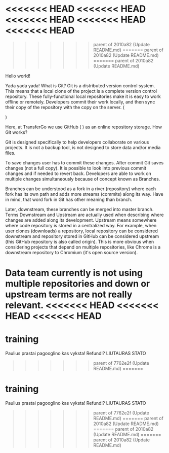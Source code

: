 <<<<<<< HEAD
<<<<<<< HEAD
<<<<<<< HEAD
<<<<<<< HEAD
<<<<<<< HEAD
=======
>>>>>>> parent of 2010a82 (Update README.md)
=======
>>>>>>> parent of 2010a82 (Update README.md)
=======
>>>>>>> parent of 2010a82 (Update README.md)

Hello world!

Yada yada yada! 
What is Git?
Git is a distributed version control system. This means that a local clone of the project is a complete version control repository. These fully-functional local repositories make it is easy to work offline or remotely. Developers commit their work locally, and then sync their copy of the repository with the copy on the server. ( 

 )

Here, at TransferGo we use GitHub (
) as an online repository storage.
How Git works?

Git is designed specifically to help developers collaborate on various projects. It is not a backup tool, is not designed to store data and/or media files.

To save changes user has to commit these changes. After commit Git saves changes (not a full copy). It is possible to look into previous commit changes and if needed to revert back. Developers are able to work on multiple changes simultaneously because of concept known as Branches.

Branches can be understood as a fork in a river (repository) where each fork has its own path and adds more streams (commits) along its way. Have in mind, that word fork in Git has other meaning than branch.

Later, downstream, these branches can be merged into master branch. Terms Downstream and Upstream are actually used when describing where changes are added along its development. Upstream means somewhere where code repository is stored in a centralized way. For example, when user clones (downloads) a repository, local repository can be considered downstream and repository stored in GitHub can be considered upstream (this GitHub repository is also called origin). This is more obvious when considering projects that depend on multiple repositories, like Chrome is a downstream repository to Chromium (it's open source version).

Data team currently is not using multiple repositories and down or upstream terms are not really relevant.
<<<<<<< HEAD
<<<<<<< HEAD
<<<<<<< HEAD
=======
# training
Paulius prastai pagooglino kas vyksta! Refund!?
LIUTAURAS STATO
>>>>>>> parent of 7762e2f (Update README.md)
=======
# training
Paulius prastai pagooglino kas vyksta! Refund!?
LIUTAURAS STATO
>>>>>>> parent of 7762e2f (Update README.md)
=======
>>>>>>> parent of 2010a82 (Update README.md)
=======
>>>>>>> parent of 2010a82 (Update README.md)
=======
>>>>>>> parent of 2010a82 (Update README.md)
